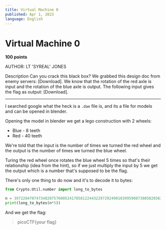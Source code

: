 ```yaml
---
title: Virtual Machine 0
published: Apr 1, 2023
language: English
---
```


# Virtual Machine 0

**100 points**

AUTHOR: LT 'SYREAL' JONES

Description
Can you crack this black box?
We grabbed this design doc from enemy servers: [Download]. We know that the rotation of the red axle is input and the rotation of the blue axle is output. The following input gives the flag as output: [Download].

---

I searched google what the heck is a `.dae` file is, and its a file for models and can be opened in blender.

Opening the model in blender we get a lego construction with 2 wheels:

- Blue - 8 teeth
- Red - 40 teeth

We're told that the input is the number of times we turned the red wheel and the output is the number of times we turned the blue wheel.

Turing the red wheel once rotates the blue wheel 5 times so that's their relationship (idea from the hint), so if we just multiply the input by 5 we get the output which is a number that's supposed to be the flag.

There's only one thing to do now and it's to decode it to bytes:

```python
from Crypto.Util.number import long_to_bytes

n = 39722847074734820757600524178581224432297292490103995908738058203639164185
print(long_to_bytes(n*5))
```

And we get the flag:

> picoCTF{your flag}
